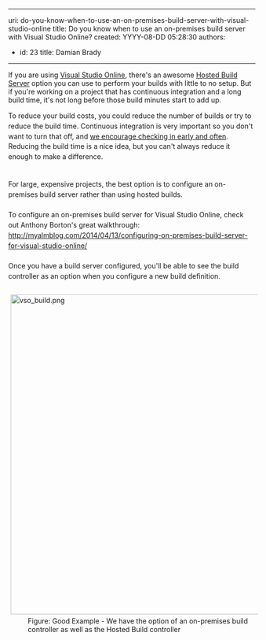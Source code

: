 

---
uri: do-you-know-when-to-use-an-on-premises-build-server-with-visual-studio-online
title: Do you know when to use an on-premises build server with Visual Studio Online?
created: YYYY-08-DD 05:28:30
authors:
  - id: 23
    title: Damian Brady
---




<span class='intro'> If you are using <a href="http&#58;//www.visualstudio.com/">Visual Studio Online</a>, there's an awesome <a href="http&#58;//blogs.msdn.com/b/visualstudioalm/archive/2012/03/27/build-on-the-team-foundation-service.aspx">Hosted Build Server</a> option you can use to perform your builds with little to no setup. But if you're working on a project that has continuous integration and a long build time, it's not long before those build minutes start to add up. </span>

<span style="line-height&#58;20.799999237060547px;">To reduce your build costs, you could&#160;reduce the number of builds or try to reduce the build time.&#160;Continuous integration is very important so you don't want to turn that off, and <a href="http&#58;//www.ssw.com.au/ssw/Standards/Rules/RulesToBetterSourceControlwithTFS.aspx#CheckinRegularly">we encourage checking in early and often</a>. Reducing the build time is a nice idea, but you can't always reduce it enough to make a difference.</span><div><span style="line-height&#58;20.799999237060547px;"><br></span></div><div><span style="line-height&#58;20.799999237060547px;">For large, expensive projects, the best option is to configure an on-premises build server rather than using hosted builds.</span></div><div><span style="line-height&#58;20.799999237060547px;"><br></span></div><div><span style="line-height&#58;20.799999237060547px;">To configure an on-premises build server for Visual Studio Online, check out Anthony Borton's great walkthrough&#58;</span></div><div><span style="line-height&#58;20.799999237060547px;"><a href="http&#58;//myalmblog.com/2014/04/13/configuring-on-premises-build-server-for-visual-studio-online/">http&#58;//myalmblog.com/2014/04/13/configuring-on-premises-build-server-for-visual-studio-online/​</a><br></span></div><div><span style="line-height&#58;20.799999237060547px;"><br></span></div><div><span style="line-height&#58;20.799999237060547px;">Once you have a build server configured, you'll be able to see the build controller&#160;as an option when you configure a new build definition.</span></div><div><span style="line-height&#58;20.799999237060547px;"><br></span></div><div><span style="line-height&#58;20.799999237060547px;"><img src="/PublishingImages/vso_build.png" alt="vso_build.png" style="margin&#58;5px;width&#58;650px;" /><br></span></div><dd class="ssw15-rteElement-FigureGood">Figure&#58; Good Example - We have the option of an on-premises build controller&#160;as well as the Hosted Build controller</dd>


